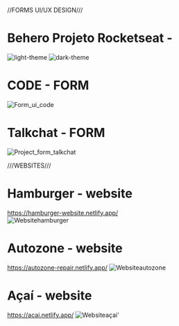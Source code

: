 //FORMS UI/UX DESIGN///

# Behero  Projeto Rocketseat -  
![light-theme](https://user-images.githubusercontent.com/55770422/111672078-599c8080-87f8-11eb-9bc0-76034c51f34d.jpg)
![dark-theme](https://user-images.githubusercontent.com/55770422/111672083-5acdad80-87f8-11eb-9a3c-c73ab33acbaa.jpg)

# CODE - FORM 
![Form_ui_code](https://user-images.githubusercontent.com/55770422/111672879-28708000-87f9-11eb-8afd-d073d7b61fe5.jpg)


# Talkchat - FORM 
![Project_form_talkchat](https://user-images.githubusercontent.com/55770422/111670662-d75f8c80-87f6-11eb-981c-c7c71bba3bbc.jpg)

///WEBSITES///
# Hamburger - website
https://hamburger-website.netlify.app/  
![Websitehamburger](https://user-images.githubusercontent.com/55770422/105740925-744d2a00-5f18-11eb-8e27-197bd9aa168e.png)


# Autozone - website 
https://autozone-repair.netlify.app/
![Websiteautozone](https://user-images.githubusercontent.com/55770422/105741241-d4dc6700-5f18-11eb-9ac8-474a62f27453.png)

# Açaí - website 
https://acai.netlify.app/
![Websiteaçai](https://user-images.githubusercontent.com/55770422/105740081-95614b00-5f17-11eb-8be9-058df3cdf5e8.png)' 
